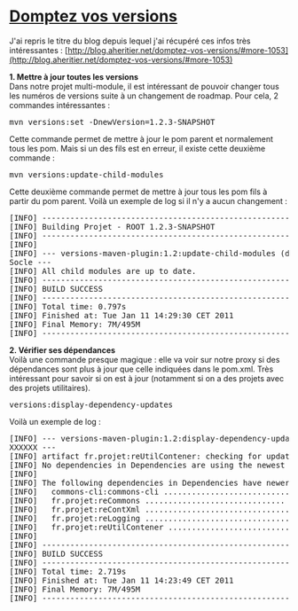 # [Domptez vos versions](https://bazinga-unit.blogspot.com/2011/01/domptez-vos-versions.html)

J'ai repris le titre du blog depuis lequel j'ai récupéré ces infos très intéressantes : [http://blog.aheritier.net/domptez-vos-versions/#more-1053](http://blog.aheritier.net/domptez-vos-versions/#more-1053)  

**1\. Mettre à jour toutes les versions**  
Dans notre projet multi-module, il est intéressant de pouvoir changer tous les numéros de versions suite à un changement de roadmap. Pour cela, 2 commandes intéressantes :  

<pre>mvn versions:set -DnewVersion=1.2.3-SNAPSHOT
</pre>

Cette commande permet de mettre à jour le pom parent et normalement tous les pom. Mais si un des fils est en erreur, il existe cette deuxième commande :  

<pre>mvn versions:update-child-modules
</pre>

Cette deuxième commande permet de mettre à jour tous les pom fils à partir du pom parent. Voilà un exemple de log si il n'y a aucun changement :  

<pre>[INFO] ------------------------------------------------------------------------
[INFO] Building Projet - ROOT 1.2.3-SNAPSHOT
[INFO] ------------------------------------------------------------------------
[INFO]
[INFO] --- versions-maven-plugin:1.2:update-child-modules (default-cli) @ XXXXXX
Socle ---
[INFO] All child modules are up to date.
[INFO] ------------------------------------------------------------------------
[INFO] BUILD SUCCESS
[INFO] ------------------------------------------------------------------------
[INFO] Total time: 0.797s
[INFO] Finished at: Tue Jan 11 14:29:30 CET 2011
[INFO] Final Memory: 7M/495M
[INFO] ------------------------------------------------------------------------
</pre>

**2\. Vérifier ses dépendances**  
Voilà une commande presque magique : elle va voir sur notre proxy si des dépendances sont plus à jour que celle indiquées dans le pom.xml. Très intéressant pour savoir si on est à jour (notamment si on a des projets avec des projets utilitaires).  

<pre>versions:display-dependency-updates
</pre>

Voilà un exemple de log :  

<pre>[INFO] --- versions-maven-plugin:1.2:display-dependency-updates (default-cli) @
XXXXXX ---
[INFO] artifact fr.projet:reUtilContener: checking for updates from nexus
[INFO] No dependencies in Dependencies are using the newest version.
[INFO]
[INFO] The following dependencies in Dependencies have newer versions:
[INFO]   commons-cli:commons-cli ................................... 1.1 -> 1.2
[INFO]   fr.projet:reCommons .............................. 1.0.20 -> 2.2.0.1
[INFO]   fr.projet:reContXml ................................ 1.0.20 -> 2.2.0
[INFO]   fr.projet:reLogging ................................ 1.0.20 -> 2.2.0
[INFO]   fr.projet:reUtilContener ........................... 1.0.20 -> 2.0.0
[INFO]
[INFO] ------------------------------------------------------------------------
[INFO] BUILD SUCCESS
[INFO] ------------------------------------------------------------------------
[INFO] Total time: 2.719s
[INFO] Finished at: Tue Jan 11 14:23:49 CET 2011
[INFO] Final Memory: 7M/495M
[INFO] ------------------------------------------------------------------------
</pre>
